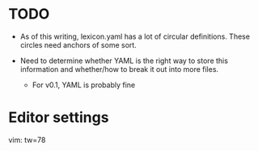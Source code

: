 # TODO

- As of this writing, lexicon.yaml has a lot of circular definitions. These
  circles need anchors of some sort.

- Need to determine whether YAML is the right way to store this information
  and whether/how to break it out into more files.
  - For v0.1, YAML is probably fine

# Editor settings

vim: tw=78
